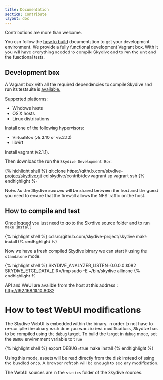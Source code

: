 ```yaml
---
title: Documentation
section: Contribute
layout: doc
---
```


Contributions are more than welcome. 

You can follow the 
[how to build](http://skydive.network/documentation/build)
documentation to get your development environment. We provide
a fully functional development Vagrant box. With it you will have
everything needed to compile Skydive and to run the unit and the
functional tests.

## Development box

A Vagrant box with all the required dependencies to compile Skydive and run its
testsuite is
<a href="https://app.vagrantup.com/skydive/boxes/skydive-dev" target="_blank">
  available.
</a>

Supported platforms:

* Windows hosts
* OS X hosts
* Linux distributions

Install one of the following hypervisors:

* VirtualBox (v5.2.10 or v5.2.12)
* libvirt

Install vagrant (v2.1.1).

Then download the run the `Skydive Development Box`:

{% highlight shell %}
git clone https://github.com/skydive-project/skydive.git
cd skydive/contrib/dev
vagrant up
vagrant ssh
{% endhighlight %}

Note: As the Skydive sources will be shared between the host and the guest you need to ensure that
the firewall allows the NFS traffic on the host.

## How to compile and test

Once logged you just need to go to the Skydive source folder and to run `make install`

{% highlight shell %}
cd src/github.com/skydive-project/skydive
make install
{% endhighlight %}

Now we have a fresh compiled Skydive binary we can start it using the `standalone` mode.

{% highlight shell %}
SKYDIVE_ANALYZER_LISTEN=0.0.0.0:8082 SKYDIVE_ETCD_DATA_DIR=/tmp sudo -E ~/bin/skydive allinone
{% endhighlight %}

API and WeUI are availble from the host at this address : http://192.168.10.10:8082

# How to test WebUI modifications

The Skydive WebUI is embedded within the binary. In order to not have to re-compile the
binary each time you want to test modifications, Skydive has to be compiled 
using the `debug` target. To build the target in `debug` mode, set the `DEBUG`
environment variable to `true`

{% highlight shell %}
export DEBUG=true
make install
{% endhighlight %}

Using this mode, assets will be read directly from the disk instead of using the bundled ones. 
A browser refresh will be enough to see any modification.

The WebUI sources are in the `statics` folder of the Skydive sources.
